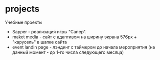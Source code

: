 # projects
Учебные проекты

* Sapper - реализация игры "Сапер".
* maket media - сайт с адаптивом на ширину экрана 576px + "карусель" в шапке сайта
* event landin page - лэндинг с таймером до начала мероприятия (на данный момент - до 1-го числа следующего месяца)
